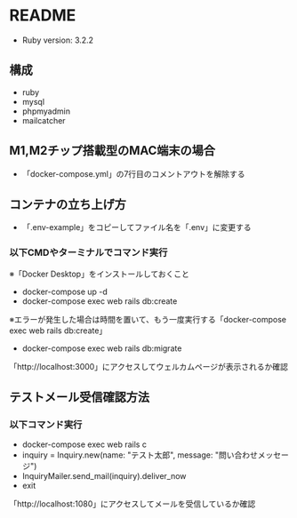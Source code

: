 # README

* Ruby version: 3.2.2

## 構成
- ruby
- mysql
- phpmyadmin
- mailcatcher

## M1,M2チップ搭載型のMAC端末の場合
- 「docker-compose.yml」の7行目のコメントアウトを解除する

## コンテナの立ち上げ方

- 「.env-example」をコピーしてファイル名を「.env」に変更する

### 以下CMDやターミナルでコマンド実行

※「Docker Desktop」をインストールしておくこと
- docker-compose up -d
- docker-compose exec web rails db:create

※エラーが発生した場合は時間を置いて、もう一度実行する「docker-compose exec web rails db:create」
- docker-compose exec web rails db:migrate

「http://localhost:3000」にアクセスしてウェルカムページが表示されるか確認

## テストメール受信確認方法
### 以下コマンド実行
- docker-compose exec web rails c
- inquiry = Inquiry.new(name: "テスト太郎", message: "問い合わせメッセージ")
- InquiryMailer.send_mail(inquiry).deliver_now
- exit

「http://localhost:1080」にアクセスしてメールを受信しているか確認

